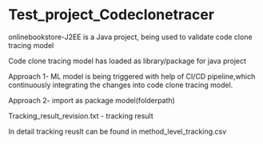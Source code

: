 # Test_project_Codeclonetracer

onlinebookstore-J2EE is a Java project, being used to validate code clone tracing model

Code clone tracing model has loaded as library/package for java project

Approach 1-  ML model is being triggered with help of CI/CD pipeline,which continuously integrating the changes into code clone tracing model. 

Approach 2-  import as package
model(folderpath)

Tracking_result_revision.txt - tracking result

In detail tracking reuslt can be found in method_level_tracking.csv

